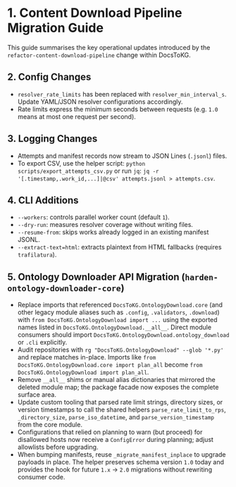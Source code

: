 # 1. Content Download Pipeline Migration Guide

This guide summarises the key operational updates introduced by the
``refactor-content-download-pipeline`` change within DocsToKG.

## 2. Config Changes

- ``resolver_rate_limits`` has been replaced with ``resolver_min_interval_s``.
  Update YAML/JSON resolver configurations accordingly.
- Rate limits express the minimum seconds between requests (e.g. ``1.0`` means
  at most one request per second).

## 3. Logging Changes

- Attempts and manifest records now stream to JSON Lines (``.jsonl``) files.
- To export CSV, use the helper script: ``python scripts/export_attempts_csv.py``
  or run ``jq``: ``jq -r '[.timestamp,.work_id,...]|@csv' attempts.jsonl > attempts.csv``.

## 4. CLI Additions

- ``--workers``: controls parallel worker count (default ``1``).
- ``--dry-run``: measures resolver coverage without writing files.
- ``--resume-from``: skips works already logged in an existing manifest JSONL.
- ``--extract-text=html``: extracts plaintext from HTML fallbacks (requires
  ``trafilatura``).

## 5. Ontology Downloader API Migration (``harden-ontology-downloader-core``)

- Replace imports that referenced ``DocsToKG.OntologyDownload.core`` (and other legacy
  module aliases such as ``.config``, ``.validators``, ``.download``) with
  ``from DocsToKG.OntologyDownload import ...`` using the exported names listed in
  ``DocsToKG.OntologyDownload.__all__``. Direct module consumers should import
  ``DocsToKG.OntologyDownload.ontology_download`` or ``.cli`` explicitly.
- Audit repositories with ``rg "DocsToKG.OntologyDownload" --glob '*.py'`` and
  replace matches in-place. Imports like ``from DocsToKG.OntologyDownload.core
  import plan_all`` become ``from DocsToKG.OntologyDownload import plan_all``.
- Remove ``__all__`` shims or manual alias dictionaries that mirrored the
  deleted module map; the package facade now exposes the complete surface area.
- Update custom tooling that parsed rate limit strings, directory sizes, or version
  timestamps to call the shared helpers ``parse_rate_limit_to_rps``, ``_directory_size``,
  ``parse_iso_datetime``, and ``parse_version_timestamp`` from the core module.
- Configurations that relied on planning to warn (but proceed) for disallowed hosts now
  receive a ``ConfigError`` during planning; adjust allowlists before upgrading.
- When bumping manifests, reuse ``_migrate_manifest_inplace`` to upgrade payloads
  in place. The helper preserves schema version ``1.0`` today and provides the
  hook for future ``1.x`` → ``2.0`` migrations without rewriting consumer code.
